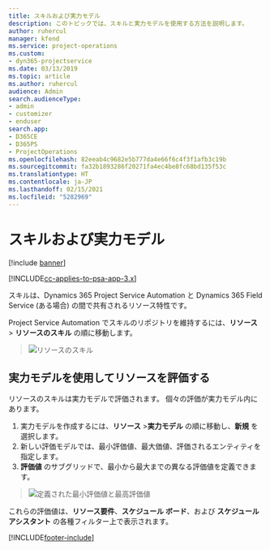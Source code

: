 ```yaml
---
title: スキルおよび実力モデル
description: このトピックでは、スキルと実力モデルを使用する方法を説明します。
author: ruhercul
manager: kfend
ms.service: project-operations
ms.custom:
- dyn365-projectservice
ms.date: 03/13/2019
ms.topic: article
ms.author: ruhercul
audience: Admin
search.audienceType:
- admin
- customizer
- enduser
search.app:
- D365CE
- D365PS
- ProjectOperations
ms.openlocfilehash: 82eeab4c9682e5b777da4e66f6c4f3f1afb3c19b
ms.sourcegitcommit: fa32b1893286f20271fa4ec4be8fc68bd135f53c
ms.translationtype: HT
ms.contentlocale: ja-JP
ms.lasthandoff: 02/15/2021
ms.locfileid: "5282969"
---
```

# <a name="skills-and-proficiency-models"></a>スキルおよび実力モデル

[!include [banner](../includes/psa-now-project-operations.md)]

[!INCLUDE[cc-applies-to-psa-app-3.x](../includes/cc-applies-to-psa-app-3x.md)]

スキルは、Dynamics 365 Project Service Automation と Dynamics 365 Field Service (ある場合) の間で共有されるリソース特性です。 

Project Service Automation でスキルのリポジトリを維持するには、**リソース** \> **リソースのスキル** の順に移動します。 

> ![リソースのスキル](media/Resource-Management-image84.png)

## <a name="use-proficiency-models-to-rate-resources"></a>実力モデルを使用してリソースを評価する

リソースのスキルは実力モデルで評価されます。 個々の評価が実力モデル内にあります。 

1. 実力モデルを作成するには、**リソース** \>**実力モデル** の順に移動し、**新規** を選択します。
2. 新しい評価モデルでは、最小評価値、最大価値、評価されるエンティティを指定します。
3. **評価値** のサブグリッドで、最小から最大までの異なる評価値を定義できます。

> ![定義された最小評価値と最高評価値](media/Resource-Management-image85.png)

これらの評価値は、**リソース要件**、**スケジュール ボード**、および **スケジュール アシスタント** の各種フィルター上で表示されます。


[!INCLUDE[footer-include](../includes/footer-banner.md)]